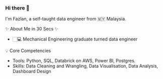 ### Hi there 👋

<!--
**fazlanharun/fazlanharun** is a ✨ _special_ ✨ repository because its `README.md` (this file) appears on your GitHub profile.

Here are some ideas to get you started:

- 🔭 I’m currently working on ...
- 🌱 I’m currently learning ...
- 👯 I’m looking to collaborate on ...
- 🤔 I’m looking for help with ...
- 💬 Ask me about ...
- 📫 How to reach me: ...
- 😄 Pronouns: ...
- ⚡ Fun fact: ...
-->
I'm Fazlan, a self-taught data engineer from 🇲🇾 Malaysia.

✨ About Me in 30 Secs ✨
-   🏻‍💻 Mechanical Engineering  graduate turned data engineer


 💡 Core Competencies
- Tools: Python, SQL, Databrick on AWS,  Power BI, Postgres.
- Skills: Data Cleaning and Wrangling, Data Visualisation, Data Analysis, Dashboard Design
